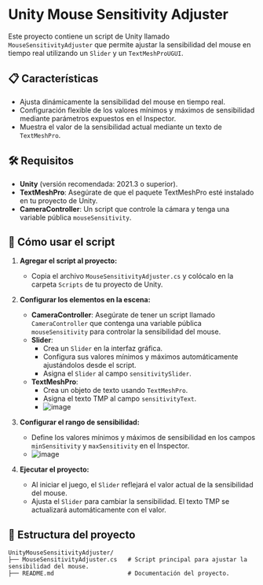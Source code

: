 # Unity Mouse Sensitivity Adjuster

Este proyecto contiene un script de Unity llamado `MouseSensitivityAdjuster` que permite ajustar la sensibilidad del mouse en tiempo real utilizando un `Slider` y un `TextMeshProUGUI`.

## 📋 Características

- Ajusta dinámicamente la sensibilidad del mouse en tiempo real.
- Configuración flexible de los valores mínimos y máximos de sensibilidad mediante parámetros expuestos en el Inspector.
- Muestra el valor de la sensibilidad actual mediante un texto de `TextMeshPro`.

## 🛠️ Requisitos

- **Unity** (versión recomendada: 2021.3 o superior).
- **TextMeshPro**: Asegúrate de que el paquete TextMeshPro esté instalado en tu proyecto de Unity.
- **CameraController**: Un script que controle la cámara y tenga una variable pública `mouseSensitivity`.

## 🚀 Cómo usar el script

1. **Agregar el script al proyecto:**
   - Copia el archivo `MouseSensitivityAdjuster.cs` y colócalo en la carpeta `Scripts` de tu proyecto de Unity.

2. **Configurar los elementos en la escena:**
   - **CameraController**: Asegúrate de tener un script llamado `CameraController` que contenga una variable pública `mouseSensitivity` para controlar la sensibilidad del mouse.
   - **Slider**:
     - Crea un `Slider` en la interfaz gráfica.
     - Configura sus valores mínimos y máximos automáticamente ajustándolos desde el script.
     - Asigna el `Slider` al campo `sensitivitySlider`.
   - **TextMeshPro**:
     - Crea un objeto de texto usando `TextMeshPro`.
     - Asigna el texto TMP al campo `sensitivityText`.
     - ![image](https://github.com/user-attachments/assets/5a65d431-f000-49b1-8b87-8a4bae90f79a)


3. **Configurar el rango de sensibilidad:**
   - Define los valores mínimos y máximos de sensibilidad en los campos `minSensitivity` y `maxSensitivity` en el Inspector.
   - ![image](https://github.com/user-attachments/assets/946e629c-986a-4d22-9bd6-9fe5551d6fe6)


4. **Ejecutar el proyecto:**
   - Al iniciar el juego, el `Slider` reflejará el valor actual de la sensibilidad del mouse.
   - Ajusta el `Slider` para cambiar la sensibilidad. El texto TMP se actualizará automáticamente con el valor.

## 📂 Estructura del proyecto

```plaintext
UnityMouseSensitivityAdjuster/
├── MouseSensitivityAdjuster.cs   # Script principal para ajustar la sensibilidad del mouse.
├── README.md                     # Documentación del proyecto.
